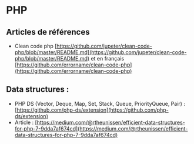 # PHP

## Articles de références

* Clean code php [https://github.com/jupeter/clean-code-php/blob/master/README.md](https://github.com/jupeter/clean-code-php/blob/master/README.md) et en français [https://github.com/errorname/clean-code-php](https://github.com/errorname/clean-code-php)

## Data structures :

* PHP DS \(Vector, Deque, Map, Set, Stack, Queue, PriorityQueue, Pair\) : [https://github.com/php-ds/extension](https://github.com/php-ds/extension)
* Article : [https://medium.com/@rtheunissen/efficient-data-structures-for-php-7-9dda7af674cd](https://medium.com/@rtheunissen/efficient-data-structures-for-php-7-9dda7af674cd)

